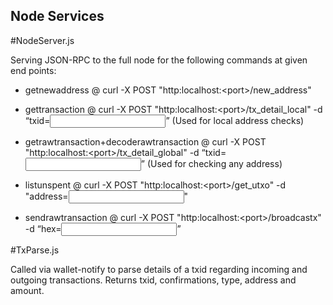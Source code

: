 ## Node Services


#NodeServer.js

Serving JSON-RPC to the full node for the following commands at given end points:

- getnewaddress @ curl -X POST "http:localhost:\<port\>/new_address"

- gettransaction @ curl -X POST "http:localhost:\<port\>/tx_detail_local" -d “txid=<input>” (Used for local address checks)

- getrawtransaction+decoderawtransaction @ curl -X POST "http:localhost:\<port\>/tx_detail_global" -d “txid=<input>” (Used for checking any address)

- listunspent @ curl -X POST "http:localhost:\<port\>/get_utxo" -d "address=<input>"

- sendrawtransaction @ curl -X POST "http:localhost:\<port\>/broadcastx" -d “hex=<input>”
  
#TxParse.js

Called via wallet-notify to parse details of a txid regarding incoming and outgoing transactions.
Returns txid, confirmations, type, address and amount.
